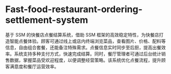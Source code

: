 # Fast-food-restaurant-ordering-settlement-system
基于 SSM 的快餐店点餐结算系统，借助 SSM 框架的高效稳定特性，为快餐店打造智能点餐体验。顾客可通过线上或店内终端浏览菜品，查看图片、价格、配料等信息，自由组合套餐，还能备注特殊需求。点餐信息实时同步至后厨，提高出餐效率。系统支持多种支付方式，快速完成结算。同时，餐厅管理者可通过后台统计销售数据，掌握菜品受欢迎程度，以便调整经营策略。该系统优化点餐流程，提升顾客满意度和餐厅运营效率。 
